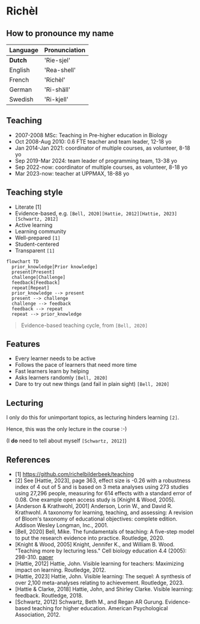 # Richèl

## How to pronounce my name

| Language  | Pronunciation |
|-----------|----------------|
| **Dutch** | 'Rie-sjel'     |
| English   | 'Rea-shell'    |
| French    | 'Richèl'       |
| German    | 'Ri-shäll'     |
| Swedish   | 'Ri-kjell'     |

## Teaching

- 2007-2008 MSc: Teaching in Pre-higher education in Biology
- Oct 2008-Aug 2010: 0.6 FTE teacher and team leader, 12-18 yo
- Jan 2014-Jan 2021: coordinator of multiple courses, as volunteer, 8-18 yo
- Sep 2019-Mar 2024: team leader of programming team, 13-38 yo
- Sep 2022-now: coordinator of multiple courses, as volunteer, 8-18 yo
- Mar 2023-now: teacher at UPPMAX, 18-88 yo

## Teaching style

- Literate [1]
- Evidence-based,
  e.g. `[Bell, 2020][Hattie, 2012][Hattie, 2023][Schwartz, 2012]`
- Active learning
- Learning community
- Well-prepared `[1]`
- Student-centered
- Transparent `[1]`

```mermaid
flowchart TD
  prior_knowledge[Prior knowledge]
  present[Present]
  challenge[Challenge]
  feedback[Feedback]
  repeat[Repeat]
  prior_knowledge --> present
  present --> challenge
  challenge --> feedback
  feedback --> repeat
  repeat --> prior_knowledge
```

> Evidence-based teaching cycle, from `[Bell, 2020]`

## Features

- Every learner needs to be active
- Follows the pace of learners that need more time
- Fast learners learn by helping
- Asks learners randomly `[Bell, 2020]`
- Dare to try out new things (and fail in plain sight) `[Bell, 2020]`

## Lecturing

I only do this for unimportant topics,
as lecturing hinders learning `[2]`.

Hence, this was the only lecture in the course :-)

(I **do** need to tell about myself `[Schwartz, 2012]`)

## References

- [1] <https://github.com/richelbilderbeek/teaching>
- [2] See [Hattie, 2023], page 363, effect size is -0.26 with a robustness
  index of 4 out of 5
  and is based on 3 meta analyses using 273 studies using 27,296 people,
  measuring for 614 effects with a standard error of 0.08.
  One example open access study is [Knight & Wood, 2005].
- [Anderson & Krathwohl, 2001] Anderson, Lorin W., and David R. Krathwohl.
  A taxonomy for learning, teaching, and assessing:
  A revision of Bloom's taxonomy of educational objectives: complete edition.
  Addison Wesley Longman, Inc., 2001.
- [Bell, 2020] Bell, Mike. The fundamentals of teaching:
  A five-step model to put the research evidence into practice. Routledge, 2020.
- [Knight & Wood, 2005] Knight, Jennifer K., and William B. Wood.
  "Teaching more by lecturing less." Cell biology education 4.4 (2005): 298-310.
  [paper](https://www.lifescied.org/doi/full/10.1187/05-06-0082)
- [Hattie, 2012] Hattie, John. Visible learning for teachers:
  Maximizing impact on learning. Routledge, 2012.
- [Hattie, 2023] Hattie, John. Visible learning:
  The sequel: A synthesis of over 2,100 meta-analyses relating to achievement.
  Routledge, 2023.
- [Hattie & Clarke, 2018] Hattie, John, and Shirley Clarke. Visible learning:
  feedback. Routledge, 2018.
- [Schwartz, 2012] Schwartz, Beth M., and Regan AR Gurung.
  Evidence-based teaching for higher education.
  American Psychological Association, 2012.
